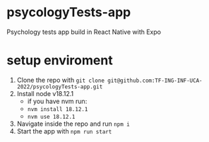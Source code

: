 # psycologyTests-app
Psychology tests app build in React Native with Expo

# setup enviroment
  1. Clone the repo with ```git clone git@github.com:TF-ING-INF-UCA-2022/psycologyTests-app.git```
  2. Install node v18.12.1
      * if you have nvm run:
      * ```nvm install 18.12.1```
      * ```nvm use 18.12.1```
  3. Navigate inside the repo and run ```npm i```
  4. Start the app with ```npm run start```
